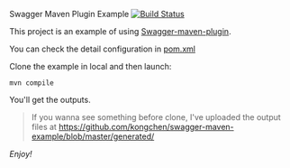 Swagger Maven Plugin Example [![Build Status](https://travis-ci.org/kongchen/swagger-maven-example.png)](https://travis-ci.org/kongchen/swagger-maven-example)

This project is an example of using [Swagger-maven-plugin](https://github.com/kongchen/swagger-maven-plugin).

You can check the detail configuration in [pom.xml](https://github.com/kongchen/swagger-maven-example/blob/master/pom.xml#L39-L46)

Clone the example in local and then launch:
```
mvn compile
```
You'll get the outputs.

>If you wanna see something before clone, I've uploaded the output files at https://github.com/kongchen/swagger-maven-example/blob/master/generated/

*Enjoy!*

